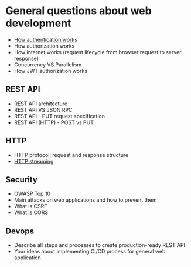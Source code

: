 # General questions about web development 

- [How authentication works](https://github.com/glaphire/interview_questions_and_answers/blob/main/src/general_questions/answers/how_authentication_works.md)
- How authorization works
- How internet works (request lifecycle from browser request to server response)
- Concurrency VS Parallelism
- How JWT authorization works

## REST API
- REST API architecture
- REST API VS JSON RPC
- REST API - PUT request specification
- REST API (HTTP) - POST vs PUT

## HTTP
- HTTP protocol: request and response structure
- [HTTP streaming](https://github.com/glaphire/interview_questions_and_answers/blob/main/src/general_questions/answers/http_streaming.md)

## Security
- OWASP Top 10
- Main attacks on web applications and how to prevent them
- What is CSRF
- What is CORS

## Devops
- Describe all steps and processes to create production-ready REST API
- Your ideas about implementing CI/CD process for general web application